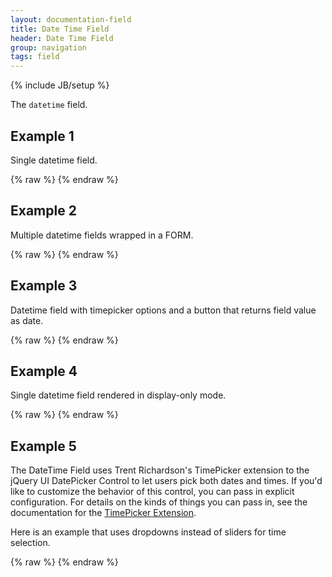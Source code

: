 ```yaml
---
layout: documentation-field
title: Date Time Field
header: Date Time Field
group: navigation
tags: field
---
```

{% include JB/setup %}


The ```datetime``` field.


## Example 1
Single datetime field.
<div id="field1"> </div>
{% raw %}
<script type="text/javascript" id="field1-script">
$("#field1").alpaca({
    "schema": {
        "format": "datetime"
    }
});
</script>
{% endraw %}


## Example 2
Multiple datetime fields wrapped in a FORM.
<div id="field2"> </div>
{% raw %}
<script type="text/javascript" id="field2-script">
$("#field2").alpaca({
    "data" : {
        "start" : "10/12/2012 01:20",
        "end" : "10/15/2012 18:55"
    },
    "schema": {
        "type" : "object",
        "properties" : {
            "start" : {
                "title" : "Start",
                "description" : "Select your start datetime.",
                "format": "datetime"
            },
            "end" : {
                "title" : "End",
                "description" : "Select your end datetime.",
                "format": "datetime"
            }
        }
    },
    "options" : {
        "renderForm":true,
        "form":{
            "attributes":{
                "action":"../../endpoints/echo.php",
                "method":"post"
            },
            "buttons":{
                "submit":{},
                "reset":{}
            }
        }
    }
});
</script>
{% endraw %}


## Example 3
Datetime field with timepicker options and a button that returns field value as date.
<div id="field3"> </div>
{% raw %}
<script type="text/javascript" id="field3-script">
$("#field3").alpaca({
    "schema": {
        "title" : "Datetime",
        "description" : "Pick your datetime.",
        "format": "datetime"
    },
    "options": {
        "datetime": {
            "showSecond": true,
            "timeFormat": 'hh:mm:ss.lZ',
            "dateFormat": 'yy-mm-dd',
            "separator": 'T',
            "stepHour": 2,
            "stepMinute": 10,
            "stepSecond": 10
        }
    },
    "postRender": function(form) {
        var button = $("<div><button>Get Datetime</button></div>");
        button.click(function() {
            alert(form.getDatetime());
        }).appendTo($("#field3"));
    }
});
</script>
{% endraw %}


## Example 4
Single datetime field rendered in display-only mode.
<div id="field4"> </div>
{% raw %}
<script type="text/javascript" id="field4-script">
$("#field4").alpaca({
    "data" : "02/05/2013 05:00",
    "schema": {
        "format": "datetime"
    },
    "options": {
        "label": "The current date and time"
    },
    "view": "VIEW_BOOTSTRAP_DISPLAY"
});
</script>
{% endraw %}


## Example 5
The DateTime Field uses Trent Richardson's TimePicker extension to the jQuery UI DatePicker
Control to let users pick both dates and times.  If you'd like to customize
the behavior of this control, you can pass in explicit configuration.  For details on the kinds
of things you can pass in, see the documentation for the
<a href="http://trentrichardson.com/examples/timepicker/" target="_blank">TimePicker Extension</a>.

Here is an example that uses dropdowns instead of sliders for time selection.

<div id="field5"> </div>
{% raw %}
<script type="text/javascript" id="field5-script">
$("#field5").alpaca({
    "data" : "02/05/2013 05:00",
    "schema": {
        "format": "datetime"
    },
    "options": {
        "label": "The current date and time",
        "timepicker": {
            "controlType": "select",
            "timeFormat": "hh:mm:tt"
        }
    }
});
</script>
{% endraw %}